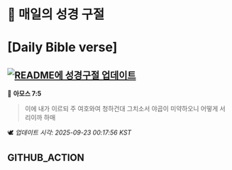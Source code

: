 # 🙏 매일의 성경 구절
# [Daily Bible verse]
## [![README에 성경구절 업데이트](https://github.com/DONGSUKA/first_test/actions/workflows/update-readme-bible.yml/badge.svg)](https://github.com/DONGSUKA/first_test/actions/workflows/update-readme-bible.yml)
<!-- START_BIBLE_VERSE -->
📖 **아모스 7:5**
> 이에 내가 이르되 주 여호와여 청하건대 그치소서 야곱이 미약하오니 어떻게 서리이까 하매

🕊️ _업데이트 시각: 2025-09-23 00:17:56 KST_
  <!-- END_BIBLE_VERSE -->
## GITHUB_ACTION
